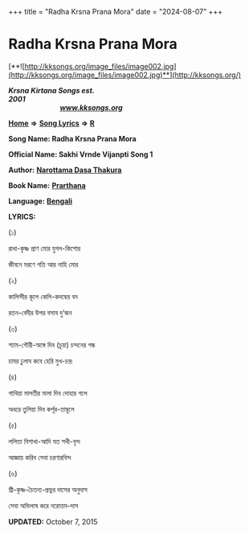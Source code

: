 +++
title = "Radha Krsna Prana Mora"
date = "2024-08-07"
+++

# Radha Krsna Prana Mora
[**![http://kksongs.org/image_files/image002.jpg](http://kksongs.org/image_files/image002.jpg)**](http://kksongs.org/)

**_Krsna Kirtana Songs est. 2001_**                                                                                                                                                 **_www.kksongs.org_**

[**Home**](http://kksongs.org/) **⇒** [**Song Lyrics**](http://kksongs.org/lyrics.html) **⇒** [**R**](http://kksongs.org/songs/song_r.html)

**Song Name: Radha Krsna Prana Mora**

**Official Name: Sakhi Vrnde Vijanpti Song 1**

**Author:** [**Narottama Dasa Thakura**](http://kksongs.org/authors/list/narottama.html)

**Book Name:** [**Prarthana**](http://kksongs.org/authors/literature/prarthana.html)

**Language:** [**Bengali**](http://kksongs.org/language/list/bengali.html)

**LYRICS:**

(১)

রাধা\-কৃষ্ণ প্রাণ মোর যুগল\-কিশোর

জীবনে মরণে গতি আর নাহি মোর

(২)

কালিন্দীর কূলে কেলি\-কদম্বের বন

রতন\-বেদীর উপর বসাব দু’জন

(৩)

শ্যাম\-গৌরী\-অঙ্গে দিব (চূয়া) চন্দনের গন্ধ

চামর ঢুলাব কবে হেরি মুখ\-চন্দ্র

(৪)

গাথিয়া মালতীর মালা দিব দোহার গলে

অধরে তুলিয়া দিব কর্পূর\-তাম্বূলে

(৫)

ললিতা বিশাখা\-আদি যত সখী\-বৃন্দ

আজ্ঞায় করিব সেবা চরণারবিন্দ

(৬)

শ্রী\-কৃষ্ণ\-চৈতন্য\-প্রভুর দাসের অনুদাস

সেবা অভিলাষ করে নরোত্তম\-দাস

**UPDATED:** October 7, 2015